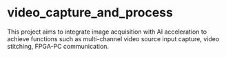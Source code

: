 # video_capture_and_process
This project aims to integrate image acquisition with AI acceleration to achieve functions such as multi-channel video source input capture, video stitching, FPGA-PC communication.
